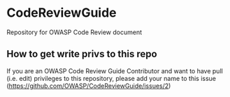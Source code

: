 CodeReviewGuide
===============

Repository for OWASP Code Review document

## How to get write privs to this repo

If you are an OWASP Code Review Guide Contributor and want to have pull (i.e. edit) privileges to this repository, please add your name to this issue (https://github.com/OWASP/CodeReviewGuide/issues/2)
